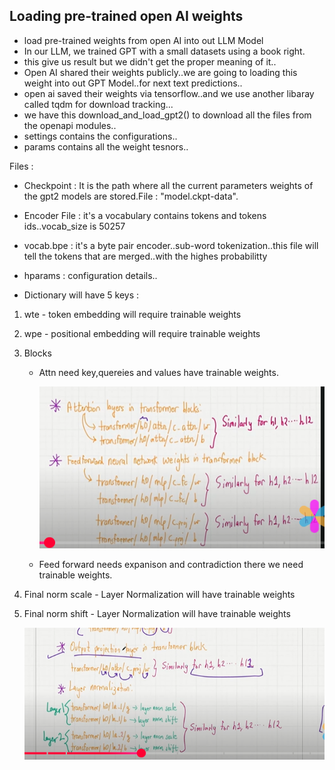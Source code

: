 ## Loading pre-trained open AI weights

- load pre-trained weights from open AI into out LLM Model
- In our LLM, we trained GPT with a small datasets using a book right.
- this give us result but we didn't get the proper meaning of it..
- Open AI shared their weights publicly..we are going to loading this weight into out GPT Model..for next text predictions..
- open ai saved their weights via tensorflow..and we use another libaray called tqdm for download tracking...
- we have this download_and_load_gpt2() to download all the files from the openapi modules..
- settings contains the configurations..
- params contains all the weight tesnors..

Files : 

- Checkpoint : It is the path where all the current parameters weights of the gpt2 models are stored.File : "model.ckpt-data".
- Encoder File : it's a vocabulary contains tokens and tokens ids..vocab_size is 50257
- vocab.bpe : it's a byte pair encoder..sub-word tokenization..this file will tell the tokens that are merged..with the highes probabilitty
- hparams : configuration details..

- Dictionary will have 5 keys : 

1. wte - token embedding will require trainable weights
2. wpe - positional embedding will require trainable weights
3. Blocks
    - Attn need key,quereies and values have trainable weights.

        ![alt text](Images/openai1.png)
        
    - Feed forward needs expanison and contradiction there we need trainable weights.

4. Final norm scale - Layer Normalization will have trainable weights
5. Final norm shift - Layer Normalization will have trainable weights

    ![alt text](Images/openai2.png)
